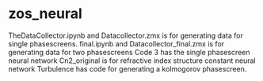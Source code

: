 # zos_neural
TheDataCollector.ipynb and Datacollector.zmx is for generating data for single phasescreens. 
final.ipynb and Datacollector_final.zmx is for generating data for two phasescreens
Code 3 has the single phasescreen neural network 
Cn2_original is for refractive index structure constant neural network 
Turbulence has code for generating a kolmogorov phasescreen. 
